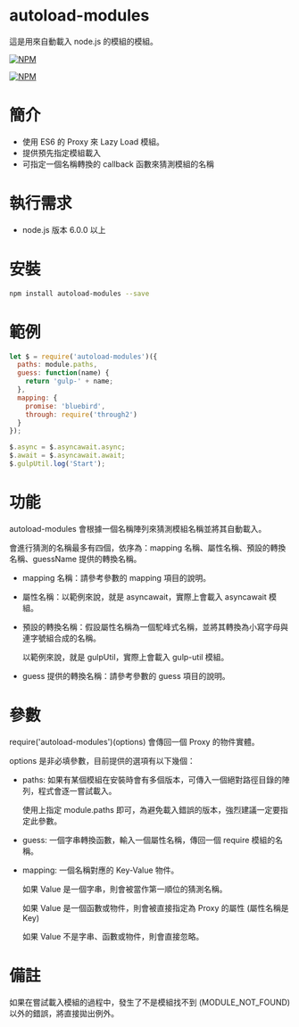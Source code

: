 # autoload-modules
這是用來自動載入 node.js 的模組的模組。

[![NPM](https://nodei.co/npm/autoload-modules.png?downloads=true&downloadRank=true&stars=true)](https://nodei.co/npm/autoload-modules/)


[![NPM](https://nodei.co/npm-dl/autoload-modules.png)](https://nodei.co/npm/autoload-modules/)

# 簡介
- 使用 ES6 的 Proxy 來 Lazy Load 模組。
- 提供預先指定模組載入
- 可指定一個名稱轉換的 callback 函數來猜測模組的名稱

# 執行需求
- node.js 版本 6.0.0 以上

# 安裝
```sh
npm install autoload-modules --save
```

# 範例
```js
let $ = require('autoload-modules')({
  paths: module.paths,
  guess: function(name) {
    return 'gulp-' + name;
  },
  mapping: {
    promise: 'bluebird',
    through: require('through2')
  }
});

$.async = $.asyncawait.async;
$.await = $.asyncawait.await;
$.gulpUtil.log('Start');
```

# 功能
autoload-modules 會根據一個名稱陣列來猜測模組名稱並將其自動載入。

會進行猜測的名稱最多有四個，依序為：mapping 名稱、屬性名稱、預設的轉換名稱、guessName 提供的轉換名稱。

- mapping 名稱：請參考參數的 mapping 項目的說明。
- 屬性名稱：以範例來說，就是 asyncawait，實際上會載入 asyncawait 模組。
- 預設的轉換名稱：假設屬性名稱為一個駝峰式名稱，並將其轉換為小寫字母與連字號組合成的名稱。

  以範例來說，就是 gulpUtil，實際上會載入 gulp-util 模組。
- guess 提供的轉換名稱：請參考參數的 guess 項目的說明。

# 參數
require('autoload-modules')(options) 會傳回一個 Proxy 的物件實體。

options 是非必填參數，目前提供的選項有以下幾個：

- paths: 如果有某個模組在安裝時會有多個版本，可傳入一個絕對路徑目錄的陣列，程式會逐一嘗試載入。

  使用上指定 module.paths 即可，為避免載入錯誤的版本，強烈建議一定要指定此參數。

- guess: 一個字串轉換函數，輸入一個屬性名稱，傳回一個 require 模組的名稱。

- mapping: 一個名稱對應的 Key-Value 物件。

  如果 Value 是一個字串，則會被當作第一順位的猜測名稱。

  如果 Value 是一個函數或物件，則會被直接指定為 Proxy 的屬性 (屬性名稱是 Key)

  如果 Value 不是字串、函數或物件，則會直接忽略。

# 備註
如果在嘗試載入模組的過程中，發生了不是模組找不到 (MODULE_NOT_FOUND) 以外的錯誤，將直接拋出例外。


